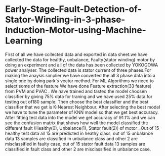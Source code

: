 # Early-Stage-Fault-Detection-of-Stator-Winding-in-3-phase-Induction-Motor-using-Machine-Learning
First of all we have collected data and exported in data sheet.we have collected the data for healthy, unbalance, Faulty(stator winding) motor by doing an experiment and all of the data has been collected by YOKOGOWA power analyser. The collected data is stator current of three phases.For making the anaysis simplier we have converted the all 3 phase data into a single one by doing park's vector method. For ML Algorithms we need to select some of the feature  We have done Feature extraction(33 feature) from PVM and PVAC . We have trained and tasted the model choosen classifier by giving 75% data for traning and we have used 25% data for testing out of180 sample. Then choose the best classifier and the best classifier that we get is K-Nearest Neighbour. After selecting the best model we have to tune the parameter of KNN model so that we get best accuracy. After fitting test data into the model we get accuracy of 91.1% and we can see the confusion matrix that shows how well the model classified the different fault (Healthy(0), Unbalance(1), Stator fault(2)) of motor . Out of 15 healthy test data all 15 are predicted in heathy class, out of 15 unbalance data 13 samples are classified in unbalance class and other 2 are misclassified in faulty case, out of 15 stator fault data 13 samples are classified in fault class and other 2 are misclassified in unbalance case.
